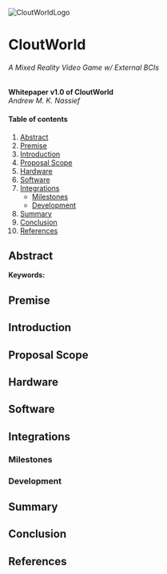 ![CloutWorldLogo](https://avatars.githubusercontent.com/u/84701438?s=200&v=4.png)
# CloutWorld
###### A Mixed Reality Video Game w/ External BCIs

**Whitepaper v1.0 of CloutWorld** \
*Andrew M. K. Nassief*

#### Table of contents
1. [Abstract]()
2. [Premise]()
3. [Introduction]()
4. [Proposal Scope]()
5. [Hardware]()
6. [Software]()
7. [Integrations]()
    - [Milestones]()
    - [Development]()
8. [Summary]()
9. [Conclusion]()
10. [References]()

## Abstract
**Keywords:**

## Premise

## Introduction

## Proposal Scope

## Hardware

## Software

## Integrations

### Milestones

### Development

## Summary

## Conclusion

## References
